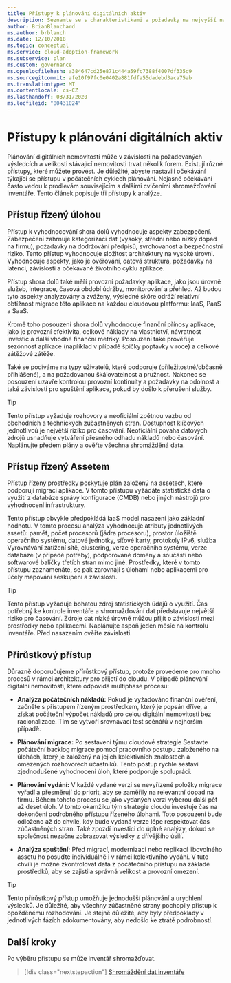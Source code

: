 ```yaml
---
title: Přístupy k plánování digitálních aktiv
description: Seznamte se s charakteristikami a požadavky na nejvyšší nároky na úlohy založené na úlohách a na základě přírůstkových přístupů k plánování digitálních nemovitostí.
author: BrianBlanchard
ms.author: brblanch
ms.date: 12/10/2018
ms.topic: conceptual
ms.service: cloud-adoption-framework
ms.subservice: plan
ms.custom: governance
ms.openlocfilehash: a384647cd25e871c444a59fc7388f4007df335d9
ms.sourcegitcommit: afe10f97fc0e0402a881fdfa55dadebd3aca75ab
ms.translationtype: MT
ms.contentlocale: cs-CZ
ms.lasthandoff: 03/31/2020
ms.locfileid: "80431024"
---
```

# <a name="approaches-to-digital-estate-planning"></a>Přístupy k plánování digitálních aktiv

Plánování digitálních nemovitostí může v závislosti na požadovaných výsledcích a velikosti stávající nemovitosti trvat několik forem. Existují různé přístupy, které můžete provést. Je důležité, abyste nastavili očekávání týkající se přístupu v počátečních cyklech plánování. Nejasné očekávání často vedou k prodlevám souvisejícím s dalšími cvičeními shromažďování inventáře. Tento článek popisuje tři přístupy k analýze.

## <a name="workload-driven-approach"></a>Přístup řízený úlohou

Přístup k vyhodnocování shora dolů vyhodnocuje aspekty zabezpečení. Zabezpečení zahrnuje kategorizaci dat (vysoký, střední nebo nízký dopad na firmu), požadavky na dodržování předpisů, svrchovanost a bezpečnostní riziko. Tento přístup vyhodnocuje složitost architektury na vysoké úrovni. Vyhodnocuje aspekty, jako je ověřování, datová struktura, požadavky na latenci, závislosti a očekávané životního cyklu aplikace.

Přístup shora dolů také měří provozní požadavky aplikace, jako jsou úrovně služeb, integrace, časová období údržby, monitorování a přehled. Až budou tyto aspekty analyzovány a zváženy, výsledné skóre odráží relativní obtížnost migrace této aplikace na každou cloudovou platformu: IaaS, PaaS a SaaS.

Kromě toho posouzení shora dolů vyhodnocuje finanční přínosy aplikace, jako je provozní efektivita, celkové náklady na vlastnictví, návratnost investic a další vhodné finanční metriky. Posouzení také prověřuje sezónnost aplikace (například v případě špičky poptávky v roce) a celkové zátěžové zátěže.

Také se podíváme na typy uživatelů, které podporuje (příležitostné/občasně přihlášené), a na požadovanou škálovatelnost a pružnost. Nakonec se posouzení uzavře kontrolou provozní kontinuity a požadavky na odolnost a také závislosti pro spuštění aplikace, pokud by došlo k přerušení služby.

> [!TIP]
> Tento přístup vyžaduje rozhovory a neoficiální zpětnou vazbu od obchodních a technických zúčastněných stran. Dostupnost klíčových jednotlivců je největší riziko pro časování. Neoficiální povaha datových zdrojů usnadňuje vytváření přesného odhadu nákladů nebo časování. Naplánujte předem plány a ověřte všechna shromážděná data.

## <a name="asset-driven-approach"></a>Přístup řízený Assetem

Přístup řízený prostředky poskytuje plán založený na assetech, které podporují migraci aplikace. V tomto přístupu vyžádáte statistická data o využití z databáze správy konfigurace (CMDB) nebo jiných nástrojů pro vyhodnocení infrastruktury.

Tento přístup obvykle předpokládá IaaS model nasazení jako základní hodnotu. V tomto procesu analýza vyhodnocuje atributy jednotlivých assetů: paměť, počet procesorů (jádra procesoru), prostor úložiště operačního systému, datové jednotky, síťové karty, protokoly IPv6, služba Vyrovnávání zatížení sítě, clustering, verze operačního systému, verze databáze (v případě potřeby), podporované domény a součásti nebo softwarové balíčky třetích stran mimo jiné. Prostředky, které v tomto přístupu zaznamenáte, se pak zarovnají s úlohami nebo aplikacemi pro účely mapování seskupení a závislostí.

> [!TIP]
> Tento přístup vyžaduje bohatou zdroj statistických údajů o využití. Čas potřebný ke kontrole inventáře a shromažďování dat představuje největší riziko pro časování. Zdroje dat nízké úrovně můžou přijít o závislosti mezi prostředky nebo aplikacemi. Naplánujte aspoň jeden měsíc na kontrolu inventáře. Před nasazením ověřte závislosti.

## <a name="incremental-approach"></a>Přírůstkový přístup

Důrazně doporučujeme přírůstkový přístup, protože provedeme pro mnoho procesů v rámci architektury pro přijetí do cloudu. V případě plánování digitální nemovitosti, které odpovídá multiphase procesu:

- **Analýza počátečních nákladů:** Pokud je vyžadováno finanční ověření, začněte s přístupem řízeným prostředkem, který je popsán dříve, a získat počáteční výpočet nákladů pro celou digitální nemovitosti bez racionalizace. Tím se vytvoří srovnávací test scénářů v nejhorším případě.

- **Plánování migrace:** Po sestavení týmu cloudové strategie Sestavte počáteční backlog migrace pomocí pracovního postupu založeného na úlohách, který je založený na jejich kolektivních znalostech a omezených rozhovorech účastníků. Tento postup rychle sestaví zjednodušené vyhodnocení úloh, které podporuje spolupráci.

- **Plánování vydání:** V každé vydané verzi se nevyřízené položky migrace vyřadí a přesměrují do priorit, aby se zaměřily na relevantní dopad na firmu. Během tohoto procesu se jako vydaných verzí vyberou další pět až deset úloh. V tomto okamžiku tým strategie cloudu investuje čas na dokončení podrobného přístupu řízeného úlohami. Toto posouzení bude odloženo až do chvíle, kdy bude vydaná verze lépe respektovat čas zúčastněných stran. Také zpozdí investici do úplné analýzy, dokud se společnost nezačne zobrazovat výsledky z dřívějšího úsilí.

- **Analýza spuštění:** Před migrací, modernizaci nebo replikací libovolného assetu ho posuďte individuálně i v rámci kolektivního vydání. V tuto chvíli je možné zkontrolovat data z počátečního přístupu na základě prostředků, aby se zajistila správná velikost a provozní omezení.

> [!TIP]
> Tento přírůstkový přístup umožňuje jednodušší plánování a urychlení výsledků. Je důležité, aby všechny zúčastněné strany pochopily přístup k opožděnému rozhodování. Je stejně důležité, aby byly předpoklady v jednotlivých fázích zdokumentovány, aby nedošlo ke ztrátě podrobností.

## <a name="next-steps"></a>Další kroky

Po výběru přístupu se může inventář shromažďovat.

> [!div class="nextstepaction"]
> [Shromáždění dat inventáře](./inventory.md)
